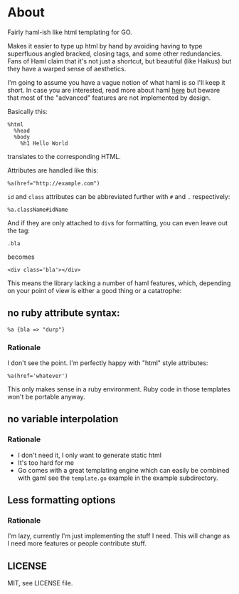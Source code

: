 # About

Fairly haml-ish like html templating for GO.

Makes it easier to type up html by hand by avoiding having to type
superfluous angled bracked, closing tags, and some other redundancies.
Fans of Haml claim that it's not just a shortcut, but beautiful (like
Haikus) but they have a warped sense of aesthetics.

I'm going to assume you have a vague notion of what haml is so I'll keep
it short.  In case you are interested, read more about haml
[here](http://haml.info/) but beware that most of the "advanced"
features are not implemented by design.

Basically this:

    %html
      %head
      %body
        %h1 Hello World

translates to the corresponding HTML.

Attributes are handled like this:

    %a(href="http://example.com")

`id` and `class` attributes can be abbreviated further with `#` and `.` 
respectively:

    %a.className#idName

And if they are only attached to `div`s for formatting, you can even leave 
out the tag:

    .bla

becomes

    <div class='bla'></div>


This means the library lacking a number of haml features, which, depending on your point of
view is either a good thing or a catatrophe:

## no ruby attribute syntax:

    %a {bla => "durp"}

### Rationale

I don't see the point. I'm perfectly happy with "html" style attributes:

    %a(href='whatever')

This only makes sense in a ruby environment. Ruby code in those templates won't be
portable anyway.

## no variable interpolation

### Rationale

* I don't need it, I only want to generate static html
* It's too hard for me
* Go comes with a great templating engine which can easily be combined with gaml
  see the `template.go` example in the example subdirectory.

## Less formatting options

### Rationale

I'm lazy, currently I'm just implementing the stuff I need. This will change as
I need more features or people contribute stuff.


## LICENSE

MIT, see LICENSE file.

